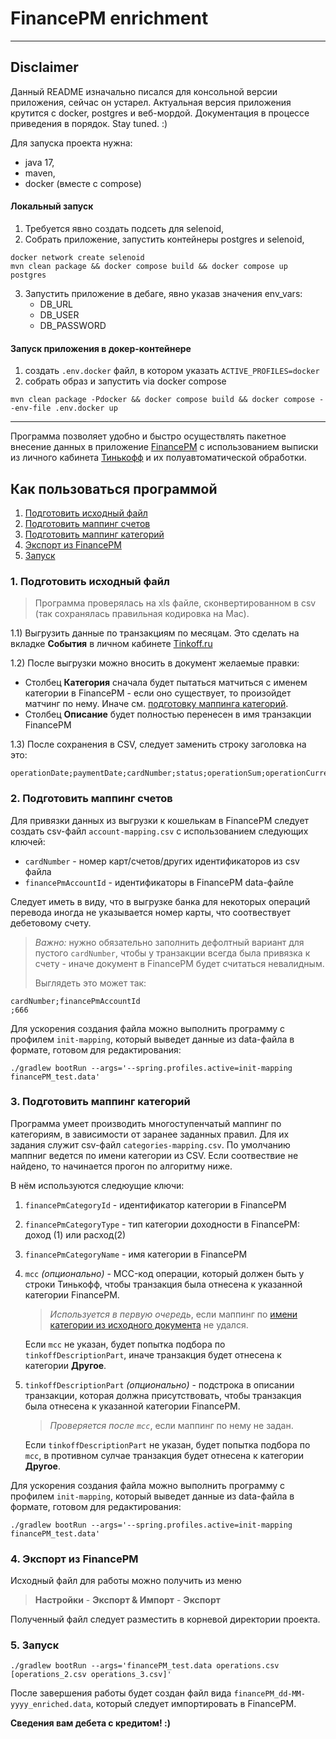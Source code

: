 # FinancePM enrichment

---
## Disclaimer
Данный README изначально писался для консольной версии приложения, сейчас он устарел.
Актуальная версия приложения крутится с docker, postgres и веб-мордой.
Документация в процессе приведения в порядок. Stay tuned. :)

Для запуска проекта нужна:
- java 17,
- maven,
- docker (вместе с compose)

#### Локальный запуск
1) Требуется явно создать подсеть для selenoid, 
2) Собрать приложение, запустить контейнеры postgres и selenoid,
```shell
docker network create selenoid
mvn clean package && docker compose build && docker compose up postgres
```
3) Запустить приложение в дебаге, явно указав значения env_vars:
   - DB_URL
   - DB_USER
   - DB_PASSWORD

#### Запуск приложения в докер-контейнере
1) создать `.env.docker` файл, в котором указать `ACTIVE_PROFILES=docker`
2) собрать образ и запустить via docker compose
```shell
mvn clean package -Pdocker && docker compose build && docker compose --env-file .env.docker up
```

---

Программа позволяет удобно и быстро осуществлять пакетное внесение данных 
в приложение [FinancePM](https://play.google.com/store/apps/details?id=com.finperssaver&hl=ru&gl=US)
с использованием выписки из личного кабинета [Тинькофф](https://tinkoff.ru/login/)
и их полуавтоматической обработки.

## Как пользоваться программой
1. [Подготовить исходный файл](#1---)
2. [Подготовить маппинг счетов](#2---)
3. [Подготовить маппинг категорий](#3---)
4. [Экспорт из FinancePM](#4---)
5. [Запуск](#5-)

### 1. Подготовить исходный файл 
> Программа проверялась на xls файле, сконвертированном в csv
(так сохранялась правильная кодировка на Mac).

1.1) Выгрузить данные по транзакциям по месяцам. Это сделать на вкладке **События** в личном кабинете [Tinkoff.ru](https://tinkoff.ru)
   
1.2) После выгрузки можно вносить в документ желаемые правки:
- Столбец **Категория** сначала будет пытаться матчиться с именем категории в FinancePM - 
если оно существует, то произойдет матчинг по нему. Иначе см. [подготовку маппинга категорий](#3---).
- Столбец **Описание** будет полностью перенесен в имя транзакции FinancePM

1.3) После сохранения в CSV, следует заменить строку заголовка на это:
```
operationDate;paymentDate;cardNumber;status;operationSum;operationCurrency;paymentSum;paymentCurrency;cashback;category;mcc;description;totalBonuses;roundingForInvestKopilka;sumWithRoundingForInvestKopilka
```

### 2. Подготовить маппинг счетов
Для привязки данных из выгрузки к кошелькам в FinancePM следует создать csv-файл
`account-mapping.csv` c использованием следующих ключей:
- `cardNumber` - номер карт/счетов/других идентификаторов из csv файла
- `financePmAccountId` - идентификаторы в FinancePM data-файле

Следует иметь в виду, что в выгрузке банка для некоторых операций перевода иногда 
не указывается номер карты, что соотвествует дебетовому счету.

> _Важно:_ нужно обязательно заполнить дефолтный вариант для пустого `cardNumber`, 
чтобы у транзакции всегда была привязка к счету - иначе документ в FinancePM будет считаться 
> невалидным.
> 
> Выглядеть это может так:
```
cardNumber;financePmAccountId
;666
```

Для ускорения создания файла можно выполнить программу с профилем `init-mapping`,
который выведет данные из data-файла в формате, готовом для редактирования:
```
./gradlew bootRun --args='--spring.profiles.active=init-mapping financePM_test.data'
```

### 3. Подготовить маппинг категорий
Программа умеет производить многоступенчатый маппинг по категориям, 
в зависимости от заранее заданных правил. Для их задания служит csv-файл `categories-mapping.csv`.
По умолчанию маппниг ведется по имени категории из CSV. Если соотвествие не найдено, 
то начинается прогон по алгоритму ниже.  

В нём используются следюущие ключи:
1. `financePmCategoryId` - идентификатор категории в FinancePM
2. `financePmCategoryType` - тип категории доходности в FinancePM: доход (1) или расход(2)
3. `financePmCategoryName` - имя категории в FinancePM
4. `mcc` _(опционально)_ - MCC-код операции, который должен быть у строки Тинькофф,
   чтобы транзакция была отнесена к указанной категории FinancePM.
   > _Используется в первую очередь_, если маппинг по [имени категории из исходного документа](#1---) не удался.

     Если `mcc` не указан, будет попытка подбора по `tinkoffDescriptionPart`, иначе транзакция
   будет отнесена к категории **Другое**.
5. `tinkoffDescriptionPart` _(опционально)_ - подстрока в описании транзакции, 
которая должна присутствовать, чтобы транзакция была отнесена к указанной 
категории FinancePM.
    > _Проверяется после `mcc`_, если маппинг по нему не задан.
   
    Если `tinkoffDescriptionPart` не указан, будет попытка подбора по `mcc`, в противном сулчае транзакция
будет отнесена к категории **Другое**.

Для ускорения создания файла можно выполнить программу с профилем `init-mapping`,
который выведет данные из data-файла в формате, готовом для редактирования:
```
./gradlew bootRun --args='--spring.profiles.active=init-mapping financePM_test.data'
```

### 4. Экспорт из FinancePM
Исходный файл для работы можно получить из меню 
> **Настройки** - **Экспорт & Импорт** - **Экспорт**

Полученный файл следует разместить в корневой директории проекта.

### 5. Запуск
```
./gradlew bootRun --args='financePM_test.data operations.csv [operations_2.csv operations_3.csv]'
```
После завершения работы будет создан файл вида `financePM_dd-MM-yyyy_enriched.data`, который следует импортировать в FinancePM.

**Сведения вам дебета с кредитом! :)**